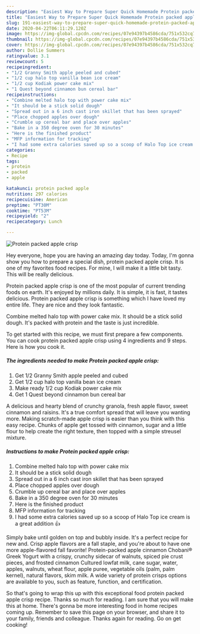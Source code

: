 ```yaml
---
description: "Easiest Way to Prepare Super Quick Homemade Protein packed apple crisp"
title: "Easiest Way to Prepare Super Quick Homemade Protein packed apple crisp"
slug: 191-easiest-way-to-prepare-super-quick-homemade-protein-packed-apple-crisp
date: 2020-04-22T06:11:29.120Z
image: https://img-global.cpcdn.com/recipes/07e94397b4586cda/751x532cq70/protein-packed-apple-crisp-recipe-main-photo.jpg
thumbnail: https://img-global.cpcdn.com/recipes/07e94397b4586cda/751x532cq70/protein-packed-apple-crisp-recipe-main-photo.jpg
cover: https://img-global.cpcdn.com/recipes/07e94397b4586cda/751x532cq70/protein-packed-apple-crisp-recipe-main-photo.jpg
author: Dollie Summers
ratingvalue: 3.1
reviewcount: 5
recipeingredient:
- "1/2 Granny Smith apple peeled and cubed"
- "1/2 cup halo top vanilla bean ice cream"
- "1/2 cup Kodiak power cake mix"
- "1 Quest beyond cinnamon bun cereal bar"
recipeinstructions:
- "Combine melted halo top with power cake mix"
- "It should be a stick solid dough"
- "Spread out in a 6 inch cast iron skillet that has been sprayed"
- "Place chopped apples over dough"
- "Crumble up cereal bar and place over apples"
- "Bake in a 350 degree oven for 30 minutes"
- "Here is the finished product"
- "MFP information for tracking"
- "I had some extra calories saved up so a scoop of Halo Top ice cream is a great addition 👍"
categories:
- Recipe
tags:
- protein
- packed
- apple

katakunci: protein packed apple 
nutrition: 297 calories
recipecuisine: American
preptime: "PT30M"
cooktime: "PT53M"
recipeyield: "2"
recipecategory: Lunch

---
```



![Protein packed apple crisp](https://img-global.cpcdn.com/recipes/07e94397b4586cda/751x532cq70/protein-packed-apple-crisp-recipe-main-photo.jpg)

Hey everyone, hope you are having an amazing day today. Today, I'm gonna show you how to prepare a special dish, protein packed apple crisp. It is one of my favorites food recipes. For mine, I will make it a little bit tasty. This will be really delicious.

Protein packed apple crisp is one of the most popular of current trending foods on earth. It's enjoyed by millions daily. It is simple, it is fast, it tastes delicious. Protein packed apple crisp is something which I have loved my entire life. They are nice and they look fantastic.

Combine melted halo top with power cake mix. It should be a stick solid dough. It&#39;s packed with protein and the taste is just incredible.


To get started with this recipe, we must first prepare a few components. You can cook protein packed apple crisp using 4 ingredients and 9 steps. Here is how you cook it.

##### The ingredients needed to make Protein packed apple crisp:

1. Get 1/2 Granny Smith apple peeled and cubed
1. Get 1/2 cup halo top vanilla bean ice cream
1. Make ready 1/2 cup Kodiak power cake mix
1. Get 1 Quest beyond cinnamon bun cereal bar


A delicious and hearty blend of crunchy granola, fresh apple flavor, sweet cinnamon and raisins. It&#39;s a true comfort spread that will leave you wanting more. Making scratch-made apple crisp is easier than you think with this easy recipe. Chunks of apple get tossed with cinnamon, sugar and a little flour to help create the right texture, then topped with a simple streusel mixture. 

##### Instructions to make Protein packed apple crisp:

1. Combine melted halo top with power cake mix
1. It should be a stick solid dough
1. Spread out in a 6 inch cast iron skillet that has been sprayed
1. Place chopped apples over dough
1. Crumble up cereal bar and place over apples
1. Bake in a 350 degree oven for 30 minutes
1. Here is the finished product
1. MFP information for tracking
1. I had some extra calories saved up so a scoop of Halo Top ice cream is a great addition 👍


Simply bake until golden on top and bubbly inside. It&#39;s a perfect recipe for new and. Crisp apple flavors are a fall staple, and you&#39;re about to have one more apple-flavored fall favorite! Protein-packed apple cinnamon Chobani® Greek Yogurt with a crispy, crunchy sidecar of walnuts, spiced pie crust pieces, and frosted cinnamon Cultured lowfat milk, cane sugar, water, apples, walnuts, wheat flour, apple puree, vegetable oils (palm, palm kernel), natural flavors, skim milk. A wide variety of protein crisps options are available to you, such as feature, function, and certification. 

So that's going to wrap this up with this exceptional food protein packed apple crisp recipe. Thanks so much for reading. I am sure that you will make this at home. There's gonna be more interesting food in home recipes coming up. Remember to save this page on your browser, and share it to your family, friends and colleague. Thanks again for reading. Go on get cooking!
